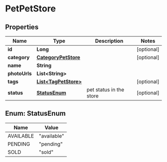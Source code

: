 

# PetPetStore

## Properties

Name | Type | Description | Notes
------------ | ------------- | ------------- | -------------
**id** | **Long** |  |  [optional]
**category** | [**CategoryPetStore**](CategoryPetStore.md) |  |  [optional]
**name** | **String** |  | 
**photoUrls** | **List&lt;String&gt;** |  | 
**tags** | [**List&lt;TagPetStore&gt;**](TagPetStore.md) |  |  [optional]
**status** | [**StatusEnum**](#StatusEnum) | pet status in the store |  [optional]



## Enum: StatusEnum

Name | Value
---- | -----
AVAILABLE | &quot;available&quot;
PENDING | &quot;pending&quot;
SOLD | &quot;sold&quot;



